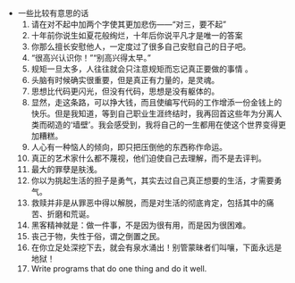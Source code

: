 - 一些比较有意思的话
    1. 请在对不起中加两个字使其更加悲伤——“对三，要不起”
    28. 十年前你说生如夏花般绚烂，十年后你说平凡才是唯一的答案
    47. 你那么擅长安慰他人，一定度过了很多自己安慰自己的日子吧。
    58. “很高兴认识你！”“别高兴得太早。”
    59. 规矩一旦太多，人往往就会只注意规矩而忘记真正要做的事情 。
    60. 头脑有时候确实很重要，但是真正有力量的，是灵魂。
    61. 思想比代码更闪光，但没有代码，思想是没有躯体的。
    62. 显然，走这条路，可以挣大钱，而且使编写代码的工作增添一份金钱上的快乐。但是我知道，等到自己职业生涯终结时，我再回首这些年为分离人类而砌造的‘墙壁’。我会感受到，我将自己的一生都用在使这个世界变得更加糟糕。
    63. 人心有一种恼人的倾向，即只把压倒他的东西称作命运。
    64. 真正的艺术家什么都不蔑视，他们迫使自己去理解，而不是去评判。
    65. 最大的罪孽是肤浅。
    66. 你以为挑起生活的担子是勇气，其实去过自己真正想要的生活，才需要勇气。
    67. 救赎并非是从罪恶中得以解脱，而是对生活的彻底肯定，包括其中的痛苦、折磨和荒诞。
    68. 黑客精神就是：做一件事，不是因为很有用，而是因为很困难。
    69. 丧己于物，失性于俗，谓之倒置之民。
    70. 在你立足处深挖下去，就会有泉水涌出！别管蒙昧者们叫嚷，下面永远是地狱！
    71. Write programs that do one thing and do it well.